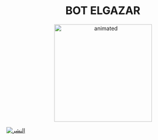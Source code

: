 

<h1 align="center">BOT ELGAZAR<br></h1>
<p align="center">
<img src="https://telegra.ph/file/86f4d8e6bfb7ba044994f.jpg" alt="animated" width="255" height="255" />
</p>

 
[![النشر ](https://www.herokucdn.com/deploy/button.svg)](https://dashboard.heroku.com/new?template=https://github.com/Sjshskdhd/ELGAZAR_BOTV7)
